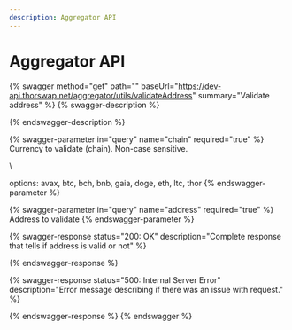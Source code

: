 ```yaml
---
description: Aggregator API
---
```


# Aggregator API



{% swagger method="get" path="" baseUrl="https://dev-api.thorswap.net/aggregator/utils/validateAddress" summary="Validate address" %}
{% swagger-description %}

{% endswagger-description %}

{% swagger-parameter in="query" name="chain" required="true" %}
Currency to validate (chain). Non-case sensitive.

\


options: avax, btc, bch, bnb, gaia, doge, eth, ltc, thor
{% endswagger-parameter %}

{% swagger-parameter in="query" name="address" required="true" %}
Address to validate
{% endswagger-parameter %}

{% swagger-response status="200: OK" description="Complete response that tells if address is valid or not" %}

{% endswagger-response %}

{% swagger-response status="500: Internal Server Error" description="Error message describing if there was an issue with request." %}

{% endswagger-response %}
{% endswagger %}
